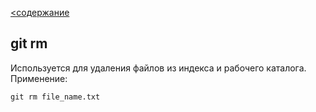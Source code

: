 [<содержание](./readme.md)
## git rm

Используется для удаления файлов из индекса и рабочего каталога. Применение:

`git rm file_name.txt`
